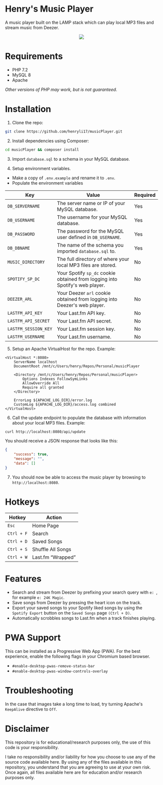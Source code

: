 # Henry's Music Player
A music player built on the LAMP stack which can play local MP3 files and stream music from Deezer.

<p align="center">
    <img src="https://user-images.githubusercontent.com/44710606/168400496-d2fd5397-36e7-4ccf-9dd8-94574f0a3334.png" />
</p>

# Requirements
- PHP 7.2
- MySQL 8
- Apache

*Other versions of PHP may work, but is not guaranteed.*

# Installation

1. Clone the repo:
```bash
git clone https://github.com/henryli17/musicPlayer.git
```

2. Install dependencies using Composer:
```bash
cd musicPlayer && composer install
```

3. Import `database.sql` to a schema in your MySQL database.

4. Setup environment variables.
- Make a copy of `.env.example` and rename it to `.env`.
- Populate the environment variables

| Key | Value | Required |
| ----------- | ----------- | ----------- |
| `DB_SERVERNAME` | The server name or IP of your MySQL database. | Yes |
| `DB_USERNAME` | The username for your MySQL database. | Yes |
| `DB_PASSWORD` | The password for the MySQL user defined in `DB_USERNAME`. | Yes |
| `DB_DBNAME` | The name of the schema you imported `database.sql` to. | Yes |
| `MUSIC_DIRECTORY` | The full directory of where your local MP3 files are stored. | No |
| `SPOTIFY_SP_DC` | Your Spotify `sp_dc` cookie obtained from logging into Spotify's web player. | No |
| `DEEZER_ARL` | Your Deezer `arl` cookie obtained from logging into Deezer's web player. | No |
| `LASTFM_API_KEY` | Your Last.fm API key. | No |
| `LASTFM_API_SECRET` | Your Last.fm API secret. | No |
| `LASTFM_SESSION_KEY` | Your Last.fm session key. | No |
| `LASTFM_USERNAME` | Your Last.fm username. | No |

5. Setup an Apache VirtualHost for the repo. Example:
```
<VirtualHost *:8080>
	ServerName localhost
	DocumentRoot /mnt/c/Users/henry/Repos/Personal/musicPlayer

	<Directory /mnt/c/Users/henry/Repos/Personal/musicPlayer>
		Options Indexes FollowSymLinks
		AllowOverride All
		Require all granted
	</Directory>

	ErrorLog ${APACHE_LOG_DIR}/error.log
	CustomLog ${APACHE_LOG_DIR}/access.log combined
</VirtualHost>
```

6. Call the update endpoint to populate the database with information about your local MP3 files. Example:
```bash
curl http://localhost:8080/api/update
```

You should receive a JSON response that looks like this:
```json
{
	"success": true,
	"message": "",
	"data": []
}
```

7. You should now be able to access the music player by browsing to `http://localhost:8080`.

# Hotkeys

| Hotkey | Action |
| ----------- | ----------- |
| `Esc` | Home Page |
| `Ctrl + F` | Search |
| `Ctrl + D` | Saved Songs |
| `Ctrl + S` | Shuffle All Songs |
| `Ctrl + W` | Last.fm “Wrapped” |

# Features
- Search and stream from Deezer by prefixing your search query with `e: `, for example `e: 24K Magic`.
- Save songs from Deezer by pressing the heart icon on the track.
- Export your saved songs to your Spotify liked songs by using the `Spotify Export` button on the `Saved Songs` page `(Ctrl + D)`.
- Automatically scrobbles songs to Last.fm when a track finishes playing.

# PWA Support
This can be installed as a Progressive Web App (PWA). For the best experience, enable the following flags in your Chromium based browser.
- `#enable-desktop-pwas-remove-status-bar`
- `#enable-desktop-pwas-window-controls-overlay`

# Troubleshooting
In the case that images take a long time to load, try turning Apache's `KeepAlive` directive to `Off`.

# Disclaimer
This repository is for educational/research purposes only, the use of this code is your responsibility.

I take no responsibility and/or liability for how you choose to use any of the source code available here. By using any of the files available in this repository, you understand that you are agreeing to use at your own risk. Once again, all files available here are for education and/or research purposes only.

